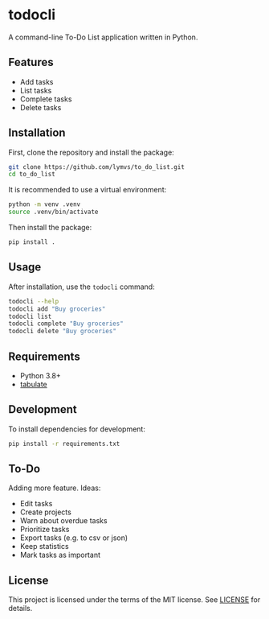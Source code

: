 # todocli

A command-line To-Do List application written in Python.

## Features

- Add tasks
- List tasks
- Complete tasks
- Delete tasks

## Installation

First, clone the repository and install the package:

```sh
git clone https://github.com/lymvs/to_do_list.git
cd to_do_list
```

It is recommended to use a virtual environment:

```sh
python -m venv .venv
source .venv/bin/activate
```

Then install the package:

```sh
pip install .
```

## Usage

After installation, use the `todocli` command:

```sh
todocli --help
todocli add "Buy groceries"
todocli list
todocli complete "Buy groceries"
todocli delete "Buy groceries"
```

## Requirements

- Python 3.8+
- [tabulate](https://pypi.org/project/tabulate/)

## Development

To install dependencies for development:

```sh
pip install -r requirements.txt
```

## To-Do

Adding more feature. Ideas:
- Edit tasks
- Create projects
- Warn about overdue tasks
- Prioritize tasks
- Export tasks (e.g. to csv or json)
- Keep statistics
- Mark tasks as important

## License

This project is licensed under the terms of the MIT license. See [LICENSE](LICENSE) for details.